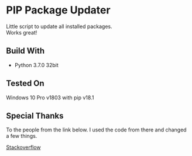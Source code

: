 # PIP Package Updater

Little script to update all installed packages.  
Works great!

## Build With

- Python 3.7.0 32bit

## Tested On

Windows 10 Pro v1803
with pip v18.1

## Special Thanks

To the people from the link below. I used the code from there and changed a few things.

[Stackoverflow](https://stackoverflow.com/questions/2720014/upgrading-all-packages-with-pi)
